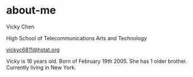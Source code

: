 # about-me
Vicky Chen

High School of Telecommunications Arts and Technology

vickyc6811@hstat.org

Vicky is 16 years old. Born of February 19th 2005. She has 1 older brother. Currently living in New York.